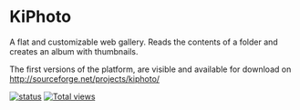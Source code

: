 KiPhoto
=======

A flat and customizable web gallery. Reads the contents of a folder and creates an album with thumbnails.

The first versions of the platform, are visible and available for download on http://sourceforge.net/projects/kiphoto/

[![status](https://sourcegraph.com/api/repos/github.com/A35G/KiPhoto/badges/status.png)](https://sourcegraph.com/github.com/A35G/KiPhoto)
[![Total views](https://sourcegraph.com/api/repos/github.com/A35G/KiPhoto/counters/views.png)](https://sourcegraph.com/github.com/A35G/KiPhoto)
